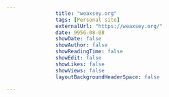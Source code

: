 ---
                title: "weaxsey.org"
                tags: [Personal site]
                externalUrl: "https://weaxsey.org/"
                date: 9956-08-08
                showDate: false
                showAuthor: false
                showReadingTime: false
                showEdit: false
                showLikes: false
                showViews: false
                layoutBackgroundHeaderSpace: false
                ---
